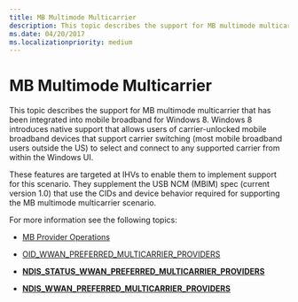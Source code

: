 ```yaml
---
title: MB Multimode Multicarrier
description: This topic describes the support for MB multimode multicarrier that has been integrated into mobile broadband for Windows 8.
ms.date: 04/20/2017
ms.localizationpriority: medium
---
```


# MB Multimode Multicarrier


This topic describes the support for MB multimode multicarrier that has been integrated into mobile broadband for Windows 8. Windows 8 introduces native support that allows users of carrier-unlocked mobile broadband devices that support carrier switching (most mobile broadband users outside the US) to select and connect to any supported carrier from within the Windows UI.

These features are targeted at IHVs to enable them to implement support for this scenario. They supplement the USB NCM (MBIM) spec (current version 1.0) that use the CIDs and device behavior required for supporting the MB multimode multicarrier scenario.

For more information see the following topics:

-   [MB Provider Operations](mb-provider-operations.md)

-   [OID\_WWAN\_PREFERRED\_MULTICARRIER\_PROVIDERS](./oid-wwan-preferred-multicarrier-providers.md)

-   [**NDIS\_STATUS\_WWAN\_PREFERRED\_MULTICARRIER\_PROVIDERS**](./ndis-status-wwan-preferred-multicarrier-providers.md)

-   [**NDIS\_WWAN\_PREFERRED\_MULTICARRIER\_PROVIDERS**](/windows-hardware/drivers/ddi/ndiswwan/ns-ndiswwan-_ndis_wwan_preferred_multicarrier_providers)

 

